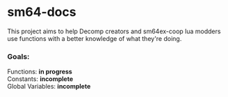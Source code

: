 # sm64-docs
This project aims to help Decomp creators and sm64ex-coop lua modders use functions with a better knowledge of what they're doing.

### Goals:
Functions: **in progress**  
Constants: **incomplete**  
Global Variables: **incomplete**  
